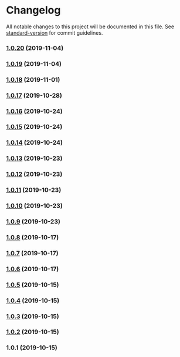# Changelog

All notable changes to this project will be documented in this file. See [standard-version](https://github.com/conventional-changelog/standard-version) for commit guidelines.

### [1.0.20](https://github.com/YouSee/lightning-babel/compare/v1.0.19...v1.0.20) (2019-11-04)

### [1.0.19](https://github.com/YouSee/lightning-babel/compare/v1.0.18...v1.0.19) (2019-11-04)

### [1.0.18](https://github.com/YouSee/lightning-babel/compare/v1.0.17...v1.0.18) (2019-11-01)

### [1.0.17](https://github.com/YouSee/lightning-babel/compare/v1.0.16...v1.0.17) (2019-10-28)

### [1.0.16](https://github.com/YouSee/lightning-babel/compare/v1.0.15...v1.0.16) (2019-10-24)

### [1.0.15](https://github.com/YouSee/lightning-babel/compare/v1.0.14...v1.0.15) (2019-10-24)

### [1.0.14](https://github.com/YouSee/lightning-babel/compare/v1.0.13...v1.0.14) (2019-10-24)

### [1.0.13](https://github.com/YouSee/lightning-babel/compare/v1.0.12...v1.0.13) (2019-10-23)

### [1.0.12](https://github.com/YouSee/lightning-babel/compare/v1.0.11...v1.0.12) (2019-10-23)

### [1.0.11](https://github.com/YouSee/lightning-babel/compare/v1.0.10...v1.0.11) (2019-10-23)

### [1.0.10](https://github.com/YouSee/lightning-babel/compare/v1.0.9...v1.0.10) (2019-10-23)

### [1.0.9](https://github.com/YouSee/lightning-babel/compare/v1.0.8...v1.0.9) (2019-10-23)

### [1.0.8](https://github.com/YouSee/lightning-babel/compare/v1.0.7...v1.0.8) (2019-10-17)

### [1.0.7](https://github.com/YouSee/lightning-babel/compare/v1.0.6...v1.0.7) (2019-10-17)

### [1.0.6](https://github.com/YouSee/lightning-babel/compare/v1.0.5...v1.0.6) (2019-10-17)

### [1.0.5](https://github.com/YouSee/lightning-babel/compare/v1.0.4...v1.0.5) (2019-10-15)

### [1.0.4](https://github.com/YouSee/lightning-babel/compare/v1.0.3...v1.0.4) (2019-10-15)

### [1.0.3](https://github.com/YouSee/lightning-babel/compare/v1.0.2...v1.0.3) (2019-10-15)

### [1.0.2](https://github.com/YouSee/lightning-babel/compare/v1.0.1...v1.0.2) (2019-10-15)

### 1.0.1 (2019-10-15)
